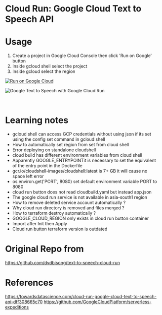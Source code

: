 # Cloud Run: Google Cloud Text to Speech API

# Usage

1. Create a project in Google Cloud Console then click 'Run on Google' button
2. Inside gcloud shell select the project
3. Inside gcloud select the region 

[![Run on Google
Cloud](https://deploy.cloud.run/button.svg)](https://deploy.cloud.run/?git_repo=https://github.com/mdnurakmal/text-to-speech-cloud-run.git)



<p align="left">
    <img src="http://ekababisong.org/assets/text-to-speech-cloud-run/text-to-speech-cloud-run.svg" align="middle" alt="Google Text to Speech with Google Cloud Run">
</p>

<br>

# Learning notes
- gcloud shell can access GCP credentials without using json if its set using the config set command in gcloud shell
- How to automatically set region from set from cloud shell
- Error deploying on standalone cloudshell
- cloud build has different environment variables from cloud shell
- Apparently GOOGLE_ENTRYPOINTit is necessary to set the equivalent of the entry point in the Dockerfile 
- gcr.io/cloudshell-images/cloudshell:latest is 7+ GB it will cause no space left error
- os.environ.get('PORT', 8080) set default environment variable PORT to 8080
- cloud run button does not read cloudbuild.yaml but instead app.json
- The google cloud run service is not available in asia-south1 region
- How to remove deleted service account automatically ?
- Why cloud run directory is removed and files merged ?
- How to terraform destroy automatically ?
- GOOGLE_CLOUD_REGION only exists in cloud run button container
- Import after Init then Apply
- Cloud run button terraform version is outdated


# Original Repo from
https://github.com/dvdbisong/text-to-speech-cloud-run

# References
https://towardsdatascience.com/cloud-run-google-cloud-text-to-speech-api-dff308665c70
https://github.com/GoogleCloudPlatform/serverless-expeditions
 